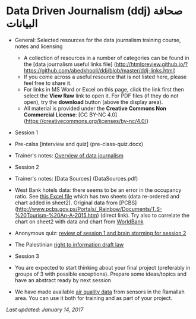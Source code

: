 # Data Driven Journalism (ddj) صحافة البيانات
* General: Selected resources for the data journalism training course, notes and licensing 
  * A collection of resources in a number of categories can be found in the [data journalism useful links file] (http://htmlpreview.github.io/?https://github.com/abedkhooli/ddj/blob/master/ddj-links.html) 
  * If you come across a useful resource that is not listed here, please feel free to share it. 
  * For links in MS Word or Excel on this page, click the link first then select the __View Raw__ link to open it. For PDF files (if they do not open), try the __download__ button (above the display area).
  * All material is provided under the __Creative Commons Non Commercial License__: [CC BY-NC 4.0] (https://creativecommons.org/licenses/by-nc/4.0/)
 
* Session 1
 * Pre-calss [interview and quiz] (pre-class-quiz.docx)
 * Trainer's notes: [Overview of data journalism](session-1-notes.pdf)
* Session 2 
 * Trainer's notes: [Data Sources] (DataSources.pdf)
 * West Bank hotels data: there seems to be an error in the occupancy ratio. See [this Excel file](WestBank-Hotels.xlsx) which has two sheets (data re-ordered and chart added in sheet2). Original data from [PCBS] (http://www.pcbs.gov.ps/Portals/_Rainbow/Documents/T.S-%20Tourism-%20An-A-2015.htm) (direct link). Try also to correlate the chart on sheet2 with data and chart from [WorldBank](http://data.worldbank.org/indicator/DT.ODA.ALLD.CD?locations=PS)  
 * Anonymous quiz: [review of session 1 and brain storming for session 2](ddj-after-session1.docx) 
 * The Palestinian [right to information draft law](right-to-info-law-draft.doc)
* Session 3
 * You are expected to start thinking about your final project (preferably in groups of 3 with possible exceptions). Prepare some ideas/topics and have an abstract ready by next session 
 * We have made available [air quality data](https://github.com/abedkhooli/ds1/tree/master/data) from sensors in the Ramallah area. You can use it both for training and as part of your project.

*Last updated: January 14, 2017*
